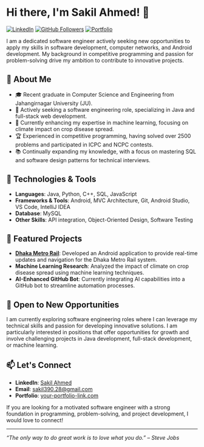 # Hi there, I'm Sakil Ahmed! 👋

[![LinkedIn](https://img.shields.io/badge/LinkedIn-Connect-blue)](https://www.linkedin.com/in/sakil-ahmed-289523198/)
[![GitHub Followers](https://img.shields.io/github/followers/your-username?label=Follow&style=social)](https://github.com/your-username)
[![Portfolio](https://img.shields.io/badge/Portfolio-Visit-brightgreen)](https://your-portfolio-link.com)

I am a dedicated software engineer actively seeking new opportunities to apply my skills in software development, computer networks, and Android development. My background in competitive programming and passion for problem-solving drive my ambition to contribute to innovative projects.

## 🚀 About Me
- 🎓 Recent graduate in Computer Science and Engineering from Jahangirnagar University (JU).
- 💼 Actively seeking a software engineering role, specializing in Java and full-stack web development.
- 🌱 Currently enhancing my expertise in machine learning, focusing on climate impact on crop disease spread.
- 🏆 Experienced in competitive programming, having solved over 2500 problems and participated in ICPC and NCPC contests.
- 📚 Continually expanding my knowledge, with a focus on mastering SQL and software design patterns for technical interviews.

## 🔧 Technologies & Tools
- **Languages**: Java, Python, C++, SQL, JavaScript
- **Frameworks & Tools**: Android, MVC Architecture, Git, Android Studio, VS Code, IntelliJ IDEA
- **Database**: MySQL
- **Other Skills**: API integration, Object-Oriented Design, Software Testing

## 📂 Featured Projects
- **[Dhaka Metro Rail](https://github.com/your-username/dhaka-metro-rail)**: Developed an Android application to provide real-time updates and navigation for the Dhaka Metro Rail system.
- **Machine Learning Research**: Analyzed the impact of climate on crop disease spread using machine learning techniques.
- **AI-Enhanced GitHub Bot**: Currently integrating AI capabilities into a GitHub bot to streamline automation processes.

## 💼 Open to New Opportunities
I am currently exploring software engineering roles where I can leverage my technical skills and passion for developing innovative solutions. I am particularly interested in positions that offer opportunities for growth and involve challenging projects in Java development, full-stack development, or machine learning.

## 📫 Let's Connect
- **LinkedIn**: [Sakil Ahmed](https://www.linkedin.com/in/sakil-ahmed-289523198/)
- **Email**: sakil390.28@gmail.com
- **Portfolio**: [your-portfolio-link.com](https://your-portfolio-link.com)

If you are looking for a motivated software engineer with a strong foundation in programming, problem-solving, and project development, I would love to connect!

---

_“The only way to do great work is to love what you do.” – Steve Jobs_
